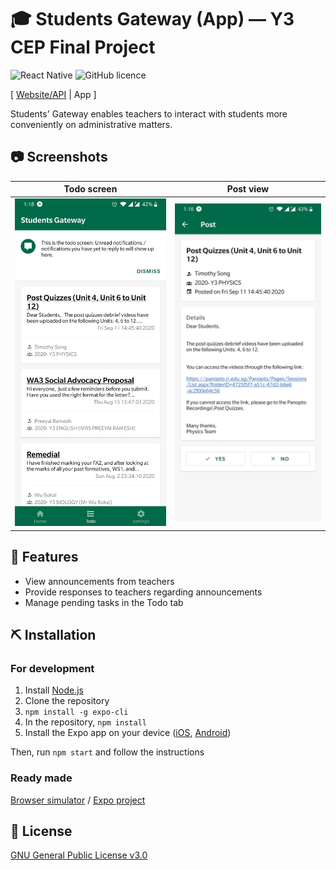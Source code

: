 # 🎓 Students Gateway (App) — Y3 CEP Final Project

![React Native](https://img.shields.io/badge/made%20with-React%20Native-006a49.svg)
![GitHub licence](https://img.shields.io/github/license/Ycmelon/students-gateway-app?color=006a49)

[ [Website/API](https://github.com/SoInstant/students-gateway) | App ]

Students' Gateway enables teachers to interact with students more conveniently on administrative matters.

## 📷 Screenshots

| Todo screen | Post view |
|-|-|
| ![Demo image 1](.github/demo-1.jpg) | ![Demo image 2](.github/demo-2.jpg) |

## 🚀 Features

- View announcements from teachers
- Provide responses to teachers regarding announcements
- Manage pending tasks in the Todo tab

## ⛏️ Installation

### For development

1. Install [Node.js](https://nodejs.org/en/)
2. Clone the repository
3. `npm install -g expo-cli`
4. In the repository, `npm install`
5. Install the Expo app on your device ([iOS](https://apps.apple.com/us/app/expo-client/id982107779), [Android](https://play.google.com/store/apps/details?id=host.exp.exponent))

Then, run `npm start` and follow the instructions

### Ready made

[Browser simulator](https://expo.io/appetize-simulator?url=https://expo.io/@ycmelon/students-gateway) / [Expo project](https://expo.io/@ycmelon/students-gateway)

## 📃  License

[GNU General Public License v3.0](https://choosealicense.com/licenses/gpl-3.0/)
